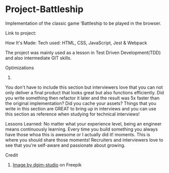 # Project-Battleship

Implementation of the classic game ‘Battleship to be played in the browser.

Link to project:

How It's Made:
Tech used: HTML, CSS, JavaScript, Jest & Webpack

The project was mainly used as a lesson in Test Driven Development(TDD) and also intermediate GIT skills.

Optimizations

1.

You don't have to include this section but interviewers love that you can not only deliver a final product that looks great but also functions efficiently. Did you write something then refactor it later and the result was 5x faster than the original implementation? Did you cache your assets? Things that you write in this section are GREAT to bring up in interviews and you can use this section as reference when studying for technical interviews!

Lessons Learned:
No matter what your experience level, being an engineer means continuously learning. Every time you build something you always have those whoa this is awesome or I actually did it! moments. This is where you should share those moments! Recruiters and interviewers love to see that you're self-aware and passionate about growing.

Credit

1. <a href="https://www.freepik.com/free-vector/vintage-nautical-old-map_7998465.htm#query=map%20ocean%20paper&position=19&from_view=search&track=ais&uuid=78d7d653-6874-4f8f-9140-6760d5fa6c32">Image by dgim-studio</a> on Freepik

